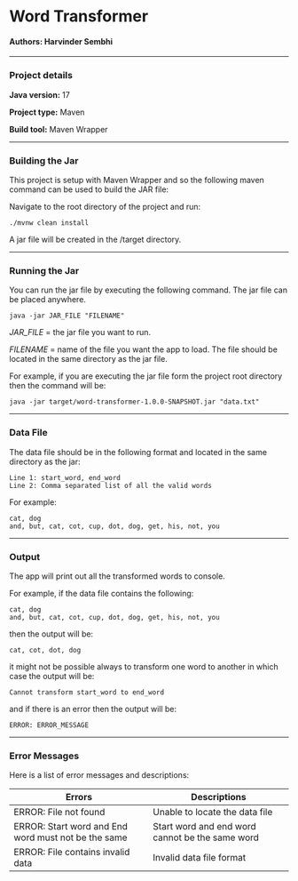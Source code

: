 # Word Transformer

#### Authors: Harvinder Sembhi

---

### Project details

**Java version:** 17

**Project type:** Maven

**Build tool:** Maven Wrapper

---

### Building the Jar

This project is setup with Maven Wrapper and so the following maven command can be used to build the JAR file:

Navigate to the root directory of the project and run:

```
./mvnw clean install
```

A jar file will be created in the /target directory.

---

### Running the Jar

You can run the jar file by executing the following command. The jar file can be placed anywhere.
```
java -jar JAR_FILE "FILENAME"
```

_JAR_FILE_ = the jar file you want to run.

_FILENAME_ = name of the file you want the app to load. The file should be located in the same directory as the jar file.

For example, if you are executing the jar file form the project root directory then the command will be:

```
java -jar target/word-transformer-1.0.0-SNAPSHOT.jar "data.txt"
```

---

### Data File

The data file should be in the following format and located in the same directory as the jar:

```
Line 1: start_word, end_word
Line 2: Comma separated list of all the valid words
```

For example:

```
cat, dog
and, but, cat, cot, cup, dot, dog, get, his, not, you
```

---

### Output

The app will print out all the transformed words to console.

For example, if the data file contains the following:

```
cat, dog
and, but, cat, cot, cup, dot, dog, get, his, not, you
```

then the output will be:

```
cat, cot, dot, dog
```

it might not be possible always to transform one word to another in which case the output will be:

```
Cannot transform start_word to end_word
```

and if there is an error then the output will be:

```
ERROR: ERROR_MESSAGE
```

---

### Error Messages

Here is a list of error messages and descriptions:

| Errors                                              | Descriptions                                    |
|-----------------------------------------------------|-------------------------------------------------|
| ERROR: File not found                               | Unable to locate the data file                  |
| ERROR: Start word and End word must not be the same | Start word and end word cannot be the same word |
| ERROR: File contains invalid data                   | Invalid data file format                        |